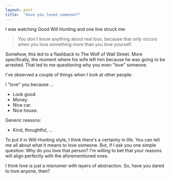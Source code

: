 ```yaml
---
layout: post
title:  "Have you loved someone?"
---
```


I was watching Good Will Hunting and one line struck me:
> You don't know anything about real loss, because that only occurs when you love something more than you love yourself.

Somehow, this led to a flashback to The Wolf of Wall Street. More specifically, the moment where his wife left him because he was going to be arrested. That led to me questioning why you even "love" someone.

I've observed a couple of things when I look at other people:

I "love" you because ...
- Look good.
- Money.
- ̃Nice car.
- Nice house.

Generic reasons:
- Kind, thoughtful, ...

To put it in Will-Hunting style, I think there's a certainty in life. You can tell me all about what it means to love someone. But, if I ask you one simple question: Why do you love that person? I'm willing to bet that your reasons will align perfectly with the aforementioned ones.

I think love is just a misnomer with layers of abstraction. So, have you dared to love anyone, then?

